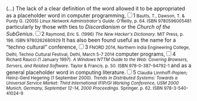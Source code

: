 <link rel="stylesheet" type="text/css" href="C:\Users\imron\Documents\My Documents\css\tufte-im.css">

<p class="inline">(…) The lack of a clear definition of the word allowed it to be appropriated as a placeholder word in computer programming,<input id="i1" type="checkbox"><label for="i1">1</label><small>
Bautts, T., Dawson, T. & Purdy G. (2005) <em>Linux Network Administrator's Guide</em>. O'Reilly, p. 64. ISBN 9780596005481
  </small> particularly by those with ties to <em>Discordianism</em> or the <em>Church of the SubGenius</em>.<input id="i2" type="checkbox"><label for="i2">2</label><small>
  Raymond, Eric S. (1996) <em>The New Hacker's Dictionary</em>. MIT Press, p. 196. ISBN 9780262680929
</small> It has also been found useful as the name for a “techno cultural” conference,<input id="i3" type="checkbox"><label for="i3">3</label><small>
  FNORD 2014, Northern India Engineering College, Delhi, Techno Cultural Festival, Delhi, March 5-7 2014
</small> computer programs,<input id="i4" type="checkbox"><label for="i4">4</label><small>
  Richard Raucci (1 January 1997). <em>A Windows NTTM Guide to the Web: Covering Browsers, Servers, and Related Software</em>. Taylor & Francis. p. 50. ISBN 978-0-387-94792-1
</small> and as a general placeholder word in computing literature.<input id="i5" type="checkbox"><label for="i5">5</label><small> 
Claudia Linnhoff-Popien; Heinz-Gerd Hegering (1 September 2000). <em>Trends in Distributed Systems: Towards a Universal Service Market: Third International IFIP/GI Working Conference, USM 2000 Munich, Germany, September 12-14, 2000 Proceedings</em>. Springer. p. 62. ISBN 978-3-540-41024-9
</small></p>
